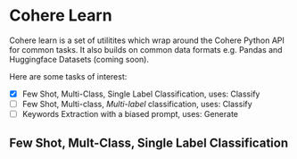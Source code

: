 # Cohere Learn

Cohere learn is a set of utilitites which wrap around the Cohere Python API for common tasks. It also builds on common data formats e.g. Pandas and Huggingface Datasets (coming soon). 

Here are some tasks of interest: 

- [x] Few Shot, Multi-Class, Single Label Classification, uses: Classify
- [ ] Few Shot, Multi-class, *Multi-label* classification, uses: Classify
- [ ] Keywords Extraction with a biased prompt, uses: Generate

## Few Shot, Mult-Class, Single Label Classification

